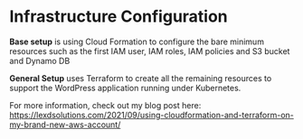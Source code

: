# Infrastructure Configuration
**Base setup** is using Cloud Formation to configure the bare minimum resources such as the first IAM user, IAM roles, IAM policies and S3 bucket and Dynamo DB


**General Setup** uses Terraform to create all the remaining resources to support the WordPress application running under Kubernetes.

For more information, check out my blog post here: https://lexdsolutions.com/2021/09/using-cloudformation-and-terraform-on-my-brand-new-aws-account/